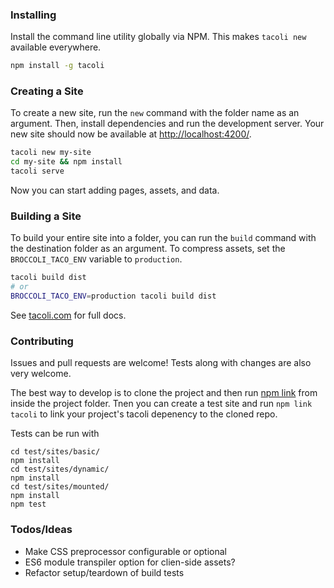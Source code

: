 ### Installing

Install the command line utility globally via NPM. This makes `tacoli new` available everywhere.
``` sh
npm install -g tacoli
```

### Creating a Site

To create a new site, run the `new` command with the folder name as an argument. Then, install dependencies and run the development server. Your new site should now be available at [http://localhost:4200/](http://localhost:4200/).
``` sh
tacoli new my-site
cd my-site && npm install
tacoli serve
```

Now you can start adding pages, assets, and data.

### Building a Site

To build your entire site into a folder, you can run the `build` command with the destination folder as an argument. To compress assets, set the `BROCCOLI_TACO_ENV` variable to `production`.

``` sh
tacoli build dist
# or
BROCCOLI_TACO_ENV=production tacoli build dist
```

See [tacoli.com](http://tacoli.com) for full docs.

### Contributing

Issues and pull requests are welcome! Tests along with changes are also very welcome.

The best way to develop is to clone the project and then run [npm link](https://www.npmjs.org/doc/cli/npm-link.html) from inside the project folder. Tnen you can create a test site and run `npm link tacoli` to link your project's tacoli depenency to the cloned repo.

Tests can be run with

    cd test/sites/basic/
    npm install
    cd test/sites/dynamic/
    npm install
    cd test/sites/mounted/
    npm install
    npm test

### Todos/Ideas

- Make CSS preprocessor configurable or optional
- ES6 module transpiler option for clien-side assets?
- Refactor setup/teardown of build tests
